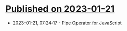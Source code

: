 # [Published on 2023-01-21](index.md)

* [2023-01-21, 07:24:17](https://lobste.rs/s/hqe5w7/pipe_operator_for_javascript) - [Pipe Operator for JavaScript](https://github.com/tc39/proposal-pipeline-operator)
